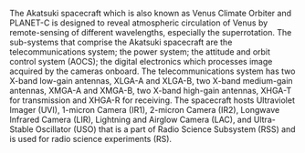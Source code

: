 The Akatsuki spacecraft which is also known as Venus Climate Orbiter and PLANET-C is designed to reveal atmospheric circulation of Venus by remote-sensing of different wavelengths, especially the superrotation. The sub-systems that comprise the Akatsuki spacecraft are the telecommunications system; the power system; the attitude and orbit control system (AOCS); the digital electronics which processes image acquired by the cameras onboard. The telecommunications system has two X-band low-gain antennas, XLGA-A and XLGA-B, two X-band medium-gain antennas, XMGA-A and XMGA-B, two X-band high-gain antennas, XHGA-T for transmission and XHGA-R for receiving. The spacecraft hosts Ultraviolet Imager (UVI), 1-micron Camera (IR1), 2-micron Camera (IR2), Longwave Infrared Camera (LIR), Lightning and Airglow Camera (LAC), and Ultra-Stable Oscillator (USO) that is a part of Radio Science Subsystem (RSS) and is used for radio science experiments (RS).
